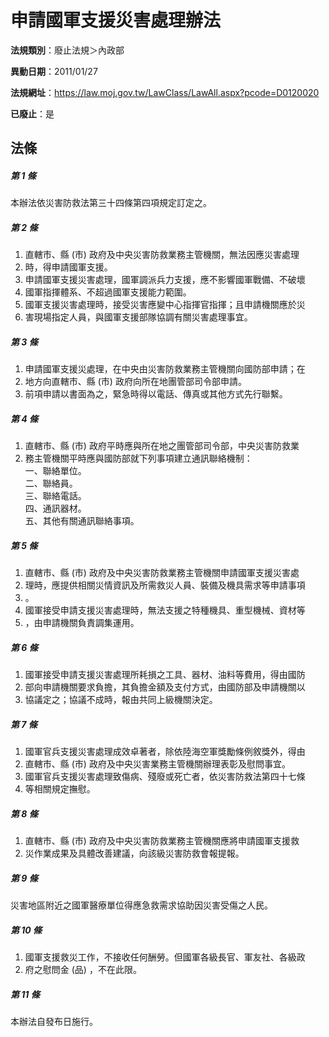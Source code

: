 # 申請國軍支援災害處理辦法

**法規類別**：廢止法規＞內政部

**異動日期**：2011/01/27  

**法規網址**：https://law.moj.gov.tw/LawClass/LawAll.aspx?pcode=D0120020

**已廢止**：是



## 法條
##### 第 1 條
本辦法依災害防救法第三十四條第四項規定訂定之。

##### 第 2 條
1. 直轄市、縣 (市) 政府及中央災害防救業務主管機關，無法因應災害處理
1. 時，得申請國軍支援。
1. 申請國軍支援災害處理，國軍調派兵力支援，應不影響國軍戰備、不破壞
1. 國軍指揮體系、不超過國軍支援能力範圍。
1. 國軍支援災害處理時，接受災害應變中心指揮官指揮；且申請機關應於災
1. 害現場指定人員，與國軍支援部隊協調有關災害處理事宜。

##### 第 3 條
1. 申請國軍支援災處理，在中央由災害防救業務主管機關向國防部申請；在
1. 地方向直轄市、縣 (市) 政府向所在地團管部司令部申請。
1. 前項申請以書面為之，緊急時得以電話、傳真或其他方式先行聯繫。

##### 第 4 條
1. 直轄市、縣 (市) 政府平時應與所在地之團管部司令部，中央災害防救業
1. 務主管機關平時應與國防部就下列事項建立通訊聯絡機制：  
一、聯絡單位。  
二、聯絡員。  
三、聯絡電話。  
四、通訊器材。  
五、其他有關通訊聯絡事項。

##### 第 5 條
1. 直轄市、縣 (市) 政府及中央災害防救業務主管機關申請國軍支援災害處
1. 理時，應提供相關災情資訊及所需救災人員、裝備及機具需求等申請事項
1. 。
1. 國軍接受申請支援災害處理時，無法支援之特種機具、重型機械、資材等
1. ，由申請機關負責調集運用。

##### 第 6 條
1. 國軍接受申請支援災害處理所耗損之工具、器材、油料等費用，得由國防
1. 部向申請機關要求負擔，其負擔金額及支付方式，由國防部及申請機關以
1. 協議定之；協議不成時，報由共同上級機關決定。

##### 第 7 條
1. 國軍官兵支援災害處理成效卓著者，除依陸海空軍獎勵條例敘獎外，得由
1. 直轄市、縣 (市) 政府及中央災害業務主管機關辦理表彰及慰問事宜。
1. 國軍官兵支援災害處理致傷病、殘廢或死亡者，依災害防救法第四十七條
1. 等相關規定撫慰。

##### 第 8 條
1. 直轄市、縣 (市) 政府及中央災害防救業務主管機關應將申請國軍支援救
1. 災作業成果及具體改善建議，向該級災害防救會報提報。

##### 第 9 條
災害地區附近之國軍醫療單位得應急救需求協助因災害受傷之人民。

##### 第 10 條
1. 國軍支援救災工作，不接收任何酬勞。但國軍各級長官、軍友社、各級政
1. 府之慰問金 (品) ，不在此限。

##### 第 11 條
本辦法自發布日施行。


